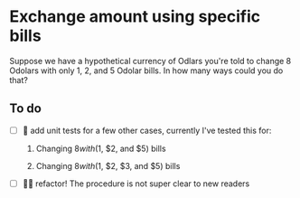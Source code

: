 # Exchange amount using specific bills

Suppose we have a hypothetical currency of Odlars you're told to change 8
Odolars with only 1, 2, and 5 Odolar bills. In how many ways could you do
that?

## To do

- [ ] 🧪 add unit tests for a few other cases, currently I've tested this for:

  1. Changing $8 with ($1, $2, and $5) bills

  2. Changing $8 with ($1, $2, $3, and $5) bills

- [ ] 🧑‍🏭 refactor! The procedure is not super clear to new readers